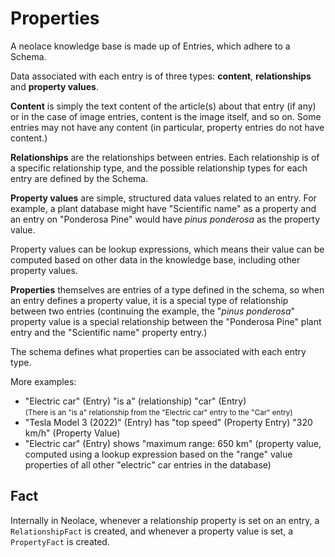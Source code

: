 # Properties

A neolace knowledge base is made up of Entries, which adhere to a Schema.

Data associated with each entry is of three types: **content**,
**relationships** and **property values**.

**Content** is simply the text content of the article(s) about that entry (if
any) or in the case of image entries, content is the image itself, and so on.
Some entries may not have any content (in particular, property entries do not
have content.)

**Relationships** are the relationships between entries. Each relationship is of
a specific relationship type, and the possible relationship types for each entry
are defined by the Schema.

**Property values** are simple, structured data values related to an entry. For
example, a plant database might have "Scientific name" as a property and an
entry on "Ponderosa Pine" would have *pinus ponderosa* as the property value.

Property values can be lookup expressions, which means their value can be
computed based on other data in the knowledge base, including other property
values.

**Properties** themselves are entries of a type defined in the schema, so when
an entry defines a property value, it is a special type of relationship between
two entries (continuing the example, the "*pinus ponderosa*" property value is a
special relationship between the "Ponderosa Pine" plant entry and the
"Scientific name" property entry.)

The schema defines what properties can be associated with each entry type.

More examples:

* "Electric car" (Entry) "is a" (relationship) "car" (Entry)  
  <small>(There is an "is a" relationship from the "Electric car" entry to the "Car"
    entry)</small>
* "Tesla Model 3 (2022)" (Entry) has "top speed" (Property Entry) "320 km/h" (Property Value)
* "Electric car" (Entry) shows "maximum range: 650 km" (property value, computed
  using a lookup expression based on the "range" value properties of all other "electric" car entries in the database)

## Fact

Internally in Neolace, whenever a relationship property is set on an entry, a
`RelationshipFact` is created, and whenever a property value is set, a
`PropertyFact` is created.
